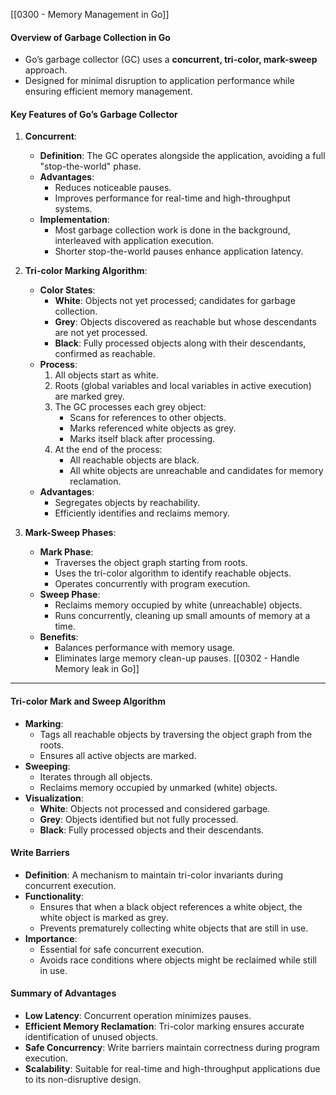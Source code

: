 [[0300 - Memory Management in Go]]
#### Overview of Garbage Collection in Go
- Go’s garbage collector (GC) uses a **concurrent, tri-color, mark-sweep** approach.
- Designed for minimal disruption to application performance while ensuring efficient memory management.

#### Key Features of Go’s Garbage Collector
1. **Concurrent**:
    - **Definition**: The GC operates alongside the application, avoiding a full "stop-the-world" phase.
    - **Advantages**:
        - Reduces noticeable pauses.
        - Improves performance for real-time and high-throughput systems.
    - **Implementation**:
        - Most garbage collection work is done in the background, interleaved with application execution.
        - Shorter stop-the-world pauses enhance application latency.
        
1. **Tri-color Marking Algorithm**:
    - **Color States**:
        - **White**: Objects not yet processed; candidates for garbage collection.
        - **Grey**: Objects discovered as reachable but whose descendants are not yet processed.
        - **Black**: Fully processed objects along with their descendants, confirmed as reachable.
    - **Process**:
        1. All objects start as white.
        2. Roots (global variables and local variables in active execution) are marked grey.
        3. The GC processes each grey object:
            - Scans for references to other objects.
            - Marks referenced white objects as grey.
            - Marks itself black after processing.
        4. At the end of the process:
            - All reachable objects are black.
            - All white objects are unreachable and candidates for memory reclamation.
    - **Advantages**:
        - Segregates objects by reachability.
        - Efficiently identifies and reclaims memory.
    
1. **Mark-Sweep Phases**:
    - **Mark Phase**:
        - Traverses the object graph starting from roots.
        - Uses the tri-color algorithm to identify reachable objects.
        - Operates concurrently with program execution.
    - **Sweep Phase**:
        - Reclaims memory occupied by white (unreachable) objects.
        - Runs concurrently, cleaning up small amounts of memory at a time.
    - **Benefits**:
        - Balances performance with memory usage.
        - Eliminates large memory clean-up pauses.
[[0302 - Handle Memory leak in Go]]

---
#### Tri-color Mark and Sweep Algorithm

- **Marking**:
    - Tags all reachable objects by traversing the object graph from the roots.
    - Ensures all active objects are marked.
- **Sweeping**:
    - Iterates through all objects.
    - Reclaims memory occupied by unmarked (white) objects.
- **Visualization**:
    - **White**: Objects not processed and considered garbage.
    - **Grey**: Objects identified but not fully processed.
    - **Black**: Fully processed objects and their descendants.

#### Write Barriers

- **Definition**: A mechanism to maintain tri-color invariants during concurrent execution.
- **Functionality**:
    - Ensures that when a black object references a white object, the white object is marked as grey.
    - Prevents prematurely collecting white objects that are still in use.
- **Importance**:
    - Essential for safe concurrent execution.
    - Avoids race conditions where objects might be reclaimed while still in use.

#### Summary of Advantages

- **Low Latency**: Concurrent operation minimizes pauses.
- **Efficient Memory Reclamation**: Tri-color marking ensures accurate identification of unused objects.
- **Safe Concurrency**: Write barriers maintain correctness during program execution.
- **Scalability**: Suitable for real-time and high-throughput applications due to its non-disruptive design.